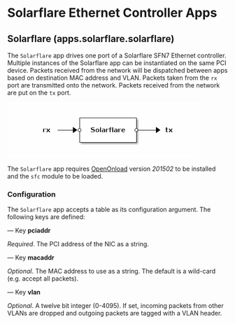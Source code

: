 # Solarflare Ethernet Controller Apps

## Solarflare (apps.solarflare.solarflare)

The `Solarflare` app drives one port of a Solarflare SFN7 Ethernet
controller. Multiple instances of the Solarflare app can be instantiated
on the same PCI device. Packets received from the network will be
dispatched between apps based on destination MAC address and VLAN.
Packets taken from the `rx` port are transmitted onto the network.
Packets received from the network are put on the `tx` port.

![Solarflare](.images/Solarflare.png)

The `Solarflare` app requires [OpenOnload](http://www.openonload.org/)
version *201502* to be installed and the `sfc` module to be loaded.

### Configuration

The `Solarflare` app accepts a table as its configuration argument. The
following keys are defined:

— Key **pciaddr**

*Required*. The PCI address of the NIC as a string.

— Key **macaddr**

*Optional*. The MAC address to use as a string. The default is a
wild-card (e.g. accept all packets).

— Key **vlan**

*Optional*. A twelve bit integer (0-4095). If set, incoming packets from
other VLANs are dropped and outgoing packets are tagged with a VLAN
header.
